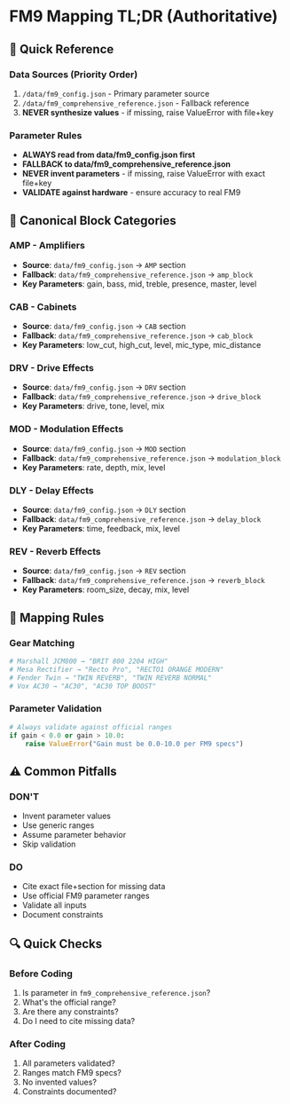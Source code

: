 # FM9 Mapping TL;DR (Authoritative)

## 🎸 **Quick Reference**

### **Data Sources (Priority Order)**
1. `/data/fm9_config.json` - Primary parameter source
2. `/data/fm9_comprehensive_reference.json` - Fallback reference
3. **NEVER synthesize values** - if missing, raise ValueError with file+key

### **Parameter Rules**
- **ALWAYS read from data/fm9_config.json first**
- **FALLBACK to data/fm9_comprehensive_reference.json**
- **NEVER invent parameters** - if missing, raise ValueError with exact file+key
- **VALIDATE against hardware** - ensure accuracy to real FM9

## 🔧 **Canonical Block Categories**

### **AMP - Amplifiers**
- **Source**: `data/fm9_config.json` → `AMP` section
- **Fallback**: `data/fm9_comprehensive_reference.json` → `amp_block`
- **Key Parameters**: gain, bass, mid, treble, presence, master, level

### **CAB - Cabinets**
- **Source**: `data/fm9_config.json` → `CAB` section
- **Fallback**: `data/fm9_comprehensive_reference.json` → `cab_block`
- **Key Parameters**: low_cut, high_cut, level, mic_type, mic_distance

### **DRV - Drive Effects**
- **Source**: `data/fm9_config.json` → `DRV` section
- **Fallback**: `data/fm9_comprehensive_reference.json` → `drive_block`
- **Key Parameters**: drive, tone, level, mix

### **MOD - Modulation Effects**
- **Source**: `data/fm9_config.json` → `MOD` section
- **Fallback**: `data/fm9_comprehensive_reference.json` → `modulation_block`
- **Key Parameters**: rate, depth, mix, level

### **DLY - Delay Effects**
- **Source**: `data/fm9_config.json` → `DLY` section
- **Fallback**: `data/fm9_comprehensive_reference.json` → `delay_block`
- **Key Parameters**: time, feedback, mix, level

### **REV - Reverb Effects**
- **Source**: `data/fm9_config.json` → `REV` section
- **Fallback**: `data/fm9_comprehensive_reference.json` → `reverb_block`
- **Key Parameters**: room_size, decay, mix, level

## 🎯 **Mapping Rules**

### **Gear Matching**
```python
# Marshall JCM800 → "BRIT 800 2204 HIGH"
# Mesa Rectifier → "Recto Pro", "RECTO1 ORANGE MODERN"
# Fender Twin → "TWIN REVERB", "TWIN REVERB NORMAL"
# Vox AC30 → "AC30", "AC30 TOP BOOST"
```

### **Parameter Validation**
```python
# Always validate against official ranges
if gain < 0.0 or gain > 10.0:
    raise ValueError("Gain must be 0.0-10.0 per FM9 specs")
```

## ⚠️ **Common Pitfalls**

### **DON'T**
- Invent parameter values
- Use generic ranges
- Assume parameter behavior
- Skip validation

### **DO**
- Cite exact file+section for missing data
- Use official FM9 parameter ranges
- Validate all inputs
- Document constraints

## 🔍 **Quick Checks**

### **Before Coding**
1. Is parameter in `fm9_comprehensive_reference.json`?
2. What's the official range?
3. Are there any constraints?
4. Do I need to cite missing data?

### **After Coding**
1. All parameters validated?
2. Ranges match FM9 specs?
3. No invented values?
4. Constraints documented?
